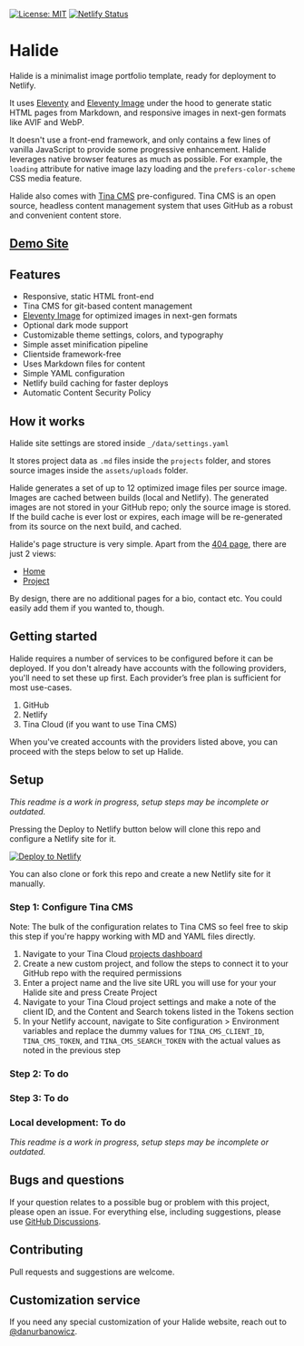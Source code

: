 [![License: MIT](https://img.shields.io/badge/License-MIT-yellow.svg)](https://opensource.org/licenses/MIT) [![Netlify Status](https://api.netlify.com/api/v1/badges/110e596b-182b-4702-8039-c5bd58f59b20/deploy-status)](https://app.netlify.com/sites/halide/deploys)

# Halide

Halide is a minimalist image portfolio template, ready for deployment to Netlify.

It uses [Eleventy](https://www.11ty.dev/) and [Eleventy Image](https://www.11ty.dev/docs/plugins/image/) under the hood to generate static HTML pages from Markdown, and responsive images in next-gen formats like AVIF and WebP.

It doesn't use a front-end framework, and only contains a few lines of vanilla JavaScript to provide some progressive enhancement. Halide leverages native browser features as much as possible. For example, the `loading` attribute for native image lazy loading and the `prefers-color-scheme` CSS media feature.

Halide also comes with [Tina CMS](https://tina.io/) pre-configured. Tina CMS is an open source, headless content management system that uses GitHub as a robust and convenient content store.

## [Demo Site](https://halide.netlify.app)

## Features

- Responsive, static HTML front-end
- Tina CMS for git-based content management
- [Eleventy Image](https://www.11ty.dev/docs/plugins/image/) for optimized images in next-gen formats
- Optional dark mode support
- Customizable theme settings, colors, and typography
- Simple asset minification pipeline
- Clientside framework-free
- Uses Markdown files for content
- Simple YAML configuration
- Netlify build caching for faster deploys
- Automatic Content Security Policy

## How it works

Halide site settings are stored inside `_/data/settings.yaml`

It stores project data as `.md` files inside the `projects` folder, and stores source images inside the `assets/uploads` folder.

Halide generates a set of up to 12 optimized image files per source image. Images are cached between builds (local and Netlify). The generated images are not stored in your GitHub repo; only the source image is stored. If the build cache is ever lost or expires, each image will be re-generated from its source on the next build, and cached.

Halide's page structure is very simple. Apart from the [404 page](https://halide.netlify.app/nope), there are just 2 views:

- [Home](https://halide.netlify.app)
- [Project](https://halide.netlify.app/project/british-gq/)

By design, there are no additional pages for a bio, contact etc. You could easily add them if you wanted to, though.

## Getting started

Halide requires a number of services to be configured before it can be deployed. If you don't already have accounts with the following providers, you'll need to set these up first. Each provider’s free plan is sufficient for most use-cases.

1. GitHub
2. Netlify
3. Tina Cloud (if you want to use Tina CMS)

When you've created accounts with the providers listed above, you can proceed with the steps below to set up Halide.

## Setup

_This readme is a work in progress, setup steps may be incomplete or outdated._

Pressing the Deploy to Netlify button below will clone this repo and configure a Netlify site for it.

[![Deploy to Netlify](https://www.netlify.com/img/deploy/button.svg)](https://app.netlify.com/start/deploy?repository=https://github.com/danurbanowicz/halide#TINA_CMS_CLIENT_ID=replace-with-your-tina-cms-client-id&TINA_CMS_TOKEN=replace-with-your-tina-cms-token&TINA_CMS_SEARCH_TOKEN=replace-with-your-tina-cms-search-token)

You can also clone or fork this repo and create a new Netlify site for it manually.

### Step 1: Configure Tina CMS

Note: The bulk of the configuration relates to Tina CMS so feel free to skip this step if you're happy working with MD and YAML files directly.

1. Navigate to your Tina Cloud [projects dashboard](https://app.tina.io/projects)
2. Create a new custom project, and follow the steps to connect it to your GitHub repo with the required permissions
3. Enter a project name and the live site URL you will use for your your Halide site and press Create Project
4. Navigate to your Tina Cloud project settings and make a note of the client ID, and the Content and Search tokens listed in the Tokens section
5. In your Netlify account, navigate to Site configuration > Environment variables and replace the dummy values for `TINA_CMS_CLIENT_ID`, `TINA_CMS_TOKEN`, and `TINA_CMS_SEARCH_TOKEN` with the actual values as noted in the previous step

### Step 2: To do

### Step 3: To do

### Local development: To do

_This readme is a work in progress, setup steps may be incomplete or outdated._

## Bugs and questions

If your question relates to a possible bug or problem with this project, please open an issue. For everything else, including suggestions, please use [GitHub Discussions](https://github.com/danurbanowicz/halide/discussions).

## Contributing

Pull requests and suggestions are welcome.

## Customization service

If you need any special customization of your Halide website, reach out to [@danurbanowicz](https://github.com/danurbanowicz).